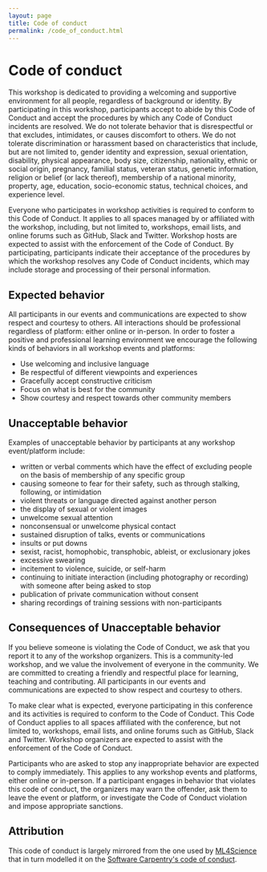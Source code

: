 ```yaml
---
layout: page
title: Code of conduct
permalink: /code_of_conduct.html
---
```


# Code of conduct

This workshop is dedicated to providing a welcoming and supportive environment for all people, regardless of background or identity. By participating in this workshop, participants accept to abide by this Code of Conduct and accept the procedures by which any Code of Conduct incidents are resolved. We do not tolerate behavior that is disrespectful or that excludes, intimidates, or causes discomfort to others. We do not tolerate discrimination or harassment based on characteristics that include, but are not limited to, gender identity and expression, sexual orientation, disability, physical appearance, body size, citizenship, nationality, ethnic or social origin, pregnancy, familial status, veteran status, genetic information, religion or belief (or lack thereof), membership of a national minority, property, age, education, socio-economic status, technical choices, and experience level.

Everyone who participates in workshop activities is required to conform to this Code of Conduct. It applies to all spaces managed by or affiliated with the workshop, including, but not limited to, workshops, email lists, and online forums such as GitHub, Slack and Twitter. Workshop hosts are expected to assist with the enforcement of the Code of Conduct. By participating, participants indicate their acceptance of the procedures by which the workshop resolves any Code of Conduct incidents, which may include storage and processing of their personal information.


## Expected behavior

All participants in our events and communications are expected to show respect and courtesy to others. All interactions should be professional regardless of platform: either online or in-person. In order to foster a positive and professional learning environment we encourage the following kinds of behaviors in all workshop events and platforms:

* Use welcoming and inclusive language
* Be respectful of different viewpoints and experiences
* Gracefully accept constructive criticism
* Focus on what is best for the community
* Show courtesy and respect towards other community members


## Unacceptable behavior

Examples of unacceptable behavior by participants at any workshop event/platform include:

* written or verbal comments which have the effect of excluding people on the basis of membership of any specific group
* causing someone to fear for their safety, such as through stalking, following, or intimidation
* violent threats or language directed against another person
* the display of sexual or violent images
* unwelcome sexual attention
* nonconsensual or unwelcome physical contact
* sustained disruption of talks, events or communications
* insults or put downs
* sexist, racist, homophobic, transphobic, ableist, or exclusionary jokes
* excessive swearing
* incitement to violence, suicide, or self-harm
* continuing to initiate interaction (including photography or recording) with someone after being asked to stop
* publication of private communication without consent
* sharing recordings of training sessions with non-participants


## Consequences of Unacceptable behavior

If you believe someone is violating the Code of Conduct, we ask that you report it to any of the workshop organizers. This is a community-led workshop, and we value the involvement of everyone in the community. We are committed to creating a friendly and respectful place for learning, teaching and contributing. All participants in our events and communications are expected to show respect and courtesy to others.

To make clear what is expected, everyone participating in this conference and its activities is required to conform to the Code of Conduct. This Code of Conduct applies to all spaces affiliated with the conference, but not limited to, workshops, email lists, and online forums such as GitHub, Slack and Twitter. Workshop organizers are expected to assist with the enforcement of the Code of Conduct.

Participants who are asked to stop any inappropriate behavior are expected to comply immediately. This applies to any workshop events and platforms, either online or in-person. If a participant engages in behavior that violates this code of conduct, the organizers may warn the offender, ask them to leave the event or platform, or investigate the Code of Conduct violation and impose appropriate sanctions.


## Attribution

This code of conduct is largely mirrored from the one used by [ML4Science](https://www.ml4science.org/code-of-conduct) that in turn modelled it on the [Software Carpentry's code of conduct](https://www.google.com/url?q=https%3A%2F%2Fdocs.carpentries.org%2Ftopic_folders%2Fpolicies%2Fcode-of-conduct.html&sa=D&sntz=1&usg=AOvVaw3u6XY-Uib9k9m6Y7uxovay).
